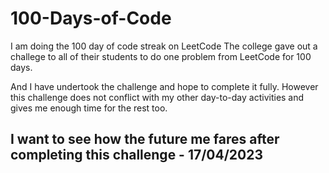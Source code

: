 # 100-Days-of-Code
I am doing the 100 day of code streak on LeetCode
The college gave out a challege to all of their students to do one problem from LeetCode for 100 days.

And I have undertook the challenge and hope to complete it fully.
However this challenge does not conflict with my other day-to-day activities and gives me enough time for the rest too.

I want to see how the future me fares after completing this challenge
                                                 - 17/04/2023
--------------------------------------------------------------------------------------------------------------------------------------------

